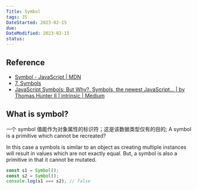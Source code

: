 ```yaml
---
Title: Symbol
tags: JS
DateStarted: 2023-02-15
due:
DateModified: 2023-02-15
status:
---
```


## Reference

- [Symbol - JavaScript | MDN](https://developer.mozilla.org/zh-CN/docs/Web/JavaScript/Reference/Global_Objects/Symbol)
- [7. Symbols](https://exploringjs.com/es6/ch_symbols.html)
- [JavaScript Symbols: But Why?. Symbols, the newest JavaScript… | by Thomas Hunter II | intrinsic | Medium](https://medium.com/intrinsic-blog/javascript-symbols-but-why-6b02768f4a5c)

## What is symbol?

一个 symbol 值能作为对象属性的标识符；这是该数据类型仅有的目的;
A symbol is a primitive which cannot be recreated?

In this case a symbols is similar to an object as creating multiple instances will result in values which are not exactly equal. But, a symbol is also a primitive in that it cannot be mutated.

```js
const s1 = Symbol();
const s2 = Symbol();
console.log(s1 === s2); // false
```
